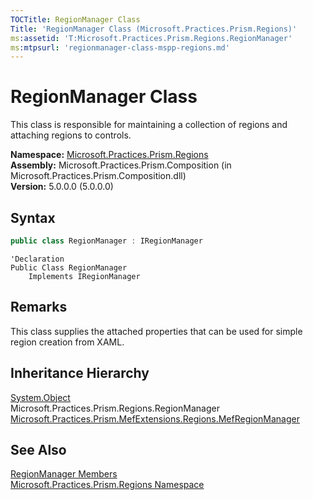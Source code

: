 ```yaml
---
TOCTitle: RegionManager Class
Title: 'RegionManager Class (Microsoft.Practices.Prism.Regions)'
ms:assetid: 'T:Microsoft.Practices.Prism.Regions.RegionManager'
ms:mtpsurl: 'regionmanager-class-mspp-regions.md'
---
```


# RegionManager Class

This class is responsible for maintaining a collection of regions and attaching regions to controls.

**Namespace:** [Microsoft.Practices.Prism.Regions](/patterns-practices/reference/mspp-regions-namespace)  
**Assembly:** Microsoft.Practices.Prism.Composition (in Microsoft.Practices.Prism.Composition.dll)  
**Version:** 5.0.0.0 (5.0.0.0)

## Syntax
```C#
public class RegionManager : IRegionManager
```

```VB
'Declaration
Public Class RegionManager
	Implements IRegionManager
```

## Remarks

This class supplies the attached properties that can be used for simple region creation from XAML.

## Inheritance Hierarchy

[System.Object](http://msdn.microsoft.com/en-us/library/e5kfa45b)  
  Microsoft.Practices.Prism.Regions.RegionManager  
    [Microsoft.Practices.Prism.MefExtensions.Regions.MefRegionManager](/patterns-practices/reference/mefregionmanager-class-mspp-mefextensions-regions)

## See Also

[RegionManager Members](/patterns-practices/reference/regionmanager-members-mspp-regions)  
[Microsoft.Practices.Prism.Regions Namespace](/patterns-practices/reference/mspp-regions-namespace)  